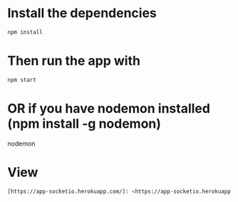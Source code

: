 # Install the dependencies

 ```sh
 npm install
 ```

# Then run the app with

 ```sh
 npm start
 ```
# OR if you have nodemon installed (npm install -g nodemon)
nodemon

# View
 ```sh
 [https://app-socketio.herokuapp.com/]: <https://app-socketio.herokuapp.com/>
 ```
